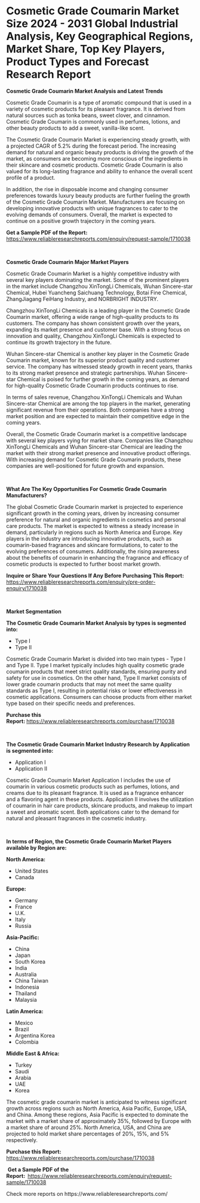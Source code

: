 <p><h1>Cosmetic Grade Coumarin Market Size 2024 - 2031 Global Industrial Analysis, Key Geographical Regions, Market Share, Top Key Players, Product Types and Forecast Research Report</h1></p><p><strong>Cosmetic Grade Coumarin Market Analysis and Latest Trends</strong></p>
<p><p>Cosmetic Grade Coumarin is a type of aromatic compound that is used in a variety of cosmetic products for its pleasant fragrance. It is derived from natural sources such as tonka beans, sweet clover, and cinnamon. Cosmetic Grade Coumarin is commonly used in perfumes, lotions, and other beauty products to add a sweet, vanilla-like scent.</p><p>The Cosmetic Grade Coumarin Market is experiencing steady growth, with a projected CAGR of 5.2% during the forecast period. The increasing demand for natural and organic beauty products is driving the growth of the market, as consumers are becoming more conscious of the ingredients in their skincare and cosmetic products. Cosmetic Grade Coumarin is also valued for its long-lasting fragrance and ability to enhance the overall scent profile of a product.</p><p>In addition, the rise in disposable income and changing consumer preferences towards luxury beauty products are further fueling the growth of the Cosmetic Grade Coumarin Market. Manufacturers are focusing on developing innovative products with unique fragrances to cater to the evolving demands of consumers. Overall, the market is expected to continue on a positive growth trajectory in the coming years.</p></p>
<p><strong>Get a Sample PDF of the Report:&nbsp;</strong> <a href="https://www.reliableresearchreports.com/enquiry/request-sample/1710038">https://www.reliableresearchreports.com/enquiry/request-sample/1710038</a></p>
<p>&nbsp;</p>
<p><strong>Cosmetic Grade Coumarin Major Market Players</strong></p>
<p><p>Cosmetic Grade Coumarin Market is a highly competitive industry with several key players dominating the market. Some of the prominent players in the market include Changzhou XinTongLi Chemicals, Wuhan Sincere-star Chemical, Hubei Yuancheng Saichuang Technology, Botai Fine Chemical, ZhangJiagang FeiHang Industry, and NORBRIGHT INDUSTRY.</p><p>Changzhou XinTongLi Chemicals is a leading player in the Cosmetic Grade Coumarin market, offering a wide range of high-quality products to its customers. The company has shown consistent growth over the years, expanding its market presence and customer base. With a strong focus on innovation and quality, Changzhou XinTongLi Chemicals is expected to continue its growth trajectory in the future.</p><p>Wuhan Sincere-star Chemical is another key player in the Cosmetic Grade Coumarin market, known for its superior product quality and customer service. The company has witnessed steady growth in recent years, thanks to its strong market presence and strategic partnerships. Wuhan Sincere-star Chemical is poised for further growth in the coming years, as demand for high-quality Cosmetic Grade Coumarin products continues to rise.</p><p>In terms of sales revenue, Changzhou XinTongLi Chemicals and Wuhan Sincere-star Chemical are among the top players in the market, generating significant revenue from their operations. Both companies have a strong market position and are expected to maintain their competitive edge in the coming years.</p><p>Overall, the Cosmetic Grade Coumarin market is a competitive landscape with several key players vying for market share. Companies like Changzhou XinTongLi Chemicals and Wuhan Sincere-star Chemical are leading the market with their strong market presence and innovative product offerings. With increasing demand for Cosmetic Grade Coumarin products, these companies are well-positioned for future growth and expansion.</p></p>
<p>&nbsp;</p>
<p><strong>What Are The Key Opportunities For Cosmetic Grade Coumarin Manufacturers?</strong></p>
<p><p>The global Cosmetic Grade Coumarin market is projected to experience significant growth in the coming years, driven by increasing consumer preference for natural and organic ingredients in cosmetics and personal care products. The market is expected to witness a steady increase in demand, particularly in regions such as North America and Europe. Key players in the industry are introducing innovative products, such as coumarin-based fragrances and skincare formulations, to cater to the evolving preferences of consumers. Additionally, the rising awareness about the benefits of coumarin in enhancing the fragrance and efficacy of cosmetic products is expected to further boost market growth.</p></p>
<p><strong>Inquire or Share Your Questions If Any Before Purchasing This Report:</strong> <a href="https://www.reliableresearchreports.com/enquiry/pre-order-enquiry/1710038">https://www.reliableresearchreports.com/enquiry/pre-order-enquiry/1710038</a></p>
<p>&nbsp;</p>
<p><strong>Market Segmentation</strong></p>
<p><strong>The Cosmetic Grade Coumarin Market Analysis by types is segmented into:</strong></p>
<p><ul><li>Type I</li><li>Type II</li></ul></p>
<p><p>Cosmetic Grade Coumarin Market is divided into two main types - Type I and Type II. Type I market typically includes high quality cosmetic grade coumarin products that meet strict quality standards, ensuring purity and safety for use in cosmetics. On the other hand, Type II market consists of lower grade coumarin products that may not meet the same quality standards as Type I, resulting in potential risks or lower effectiveness in cosmetic applications. Consumers can choose products from either market type based on their specific needs and preferences.</p></p>
<p><strong>Purchase this Report:&nbsp;</strong><a href="https://www.reliableresearchreports.com/purchase/1710038">https://www.reliableresearchreports.com/purchase/1710038</a></p>
<p>&nbsp;</p>
<p><strong>The Cosmetic Grade Coumarin Market Industry Research by Application is segmented into:</strong></p>
<p><ul><li>Application I</li><li>Application II</li></ul></p>
<p><p>Cosmetic Grade Coumarin Market Application I includes the use of coumarin in various cosmetic products such as perfumes, lotions, and creams due to its pleasant fragrance. It is used as a fragrance enhancer and a flavoring agent in these products. Application II involves the utilization of coumarin in hair care products, skincare products, and makeup to impart a sweet and aromatic scent. Both applications cater to the demand for natural and pleasant fragrances in the cosmetic industry.</p></p>
<p>&nbsp;</p>
<p><strong>In terms of Region, the Cosmetic Grade Coumarin Market Players available by Region are:</strong></p>
<p>
    <p> <strong> North America: </strong>
        <ul>
            <li>United States</li>
            <li>Canada</li>
        </ul>
        </p> 
    <p> <strong> Europe: </strong>
        <ul>
            <li>Germany</li>
            <li>France</li>
            <li>U.K.</li>
            <li>Italy</li>
            <li>Russia</li>
        </ul>
        </p> 
    <p> <strong> Asia-Pacific: </strong>
        <ul>
            <li>China</li>
            <li>Japan</li>
            <li>South Korea</li>
            <li>India</li>
            <li>Australia</li>
            <li>China Taiwan</li>
            <li>Indonesia</li>
            <li>Thailand</li>
            <li>Malaysia</li>
        </ul>
        </p> 
    <p> <strong> Latin America: </strong>
        <ul>
            <li>Mexico</li>
            <li>Brazil</li>
            <li>Argentina Korea</li>
            <li>Colombia</li>
        </ul>
        </p> 
    <p> <strong> Middle East & Africa: </strong>
        <ul>
            <li>Turkey</li>
            <li>Saudi</li>
            <li>Arabia</li>
            <li>UAE</li>
            <li>Korea</li>
        </ul>
    </p>
    </p>
<p><p>The cosmetic grade coumarin market is anticipated to witness significant growth across regions such as North America, Asia Pacific, Europe, USA, and China. Among these regions, Asia Pacific is expected to dominate the market with a market share of approximately 35%, followed by Europe with a market share of around 25%. North America, USA, and China are projected to hold market share percentages of 20%, 15%, and 5% respectively.</p></p>
<p><strong>Purchase this Report: </strong><a href="https://www.reliableresearchreports.com/purchase/1710038">https://www.reliableresearchreports.com/purchase/1710038</a></p>
<p>&nbsp;<strong>Get a Sample PDF of the Report:&nbsp;&nbsp;</strong><a href="https://www.reliableresearchreports.com/enquiry/request-sample/1710038">https://www.reliableresearchreports.com/enquiry/request-sample/1710038</a></p>
<p><strong></strong></p>
<p>Check more reports on https://www.reliableresearchreports.com/</p>